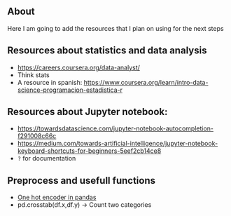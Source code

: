 ## About
Here I am going to add the resources that I plan on using for the next steps 
## Resources about statistics and data analysis
- https://careers.coursera.org/data-analyst/
- Think stats
- A resource in spanish: https://www.coursera.org/learn/intro-data-science-programacion-estadistica-r
## Resources about Jupyter notebook:
- https://towardsdatascience.com/jupyter-notebook-autocompletion-f291008c66c
- https://medium.com/towards-artificial-intelligence/jupyter-notebook-keyboard-shortcuts-for-beginners-5eef2cb14ce8
- `?` for documentation

## Preprocess and usefull functions
- [One hot encoder in pandas](https://stackoverflow.com/questions/58101126/using-scikit-learn-onehotencoder-with-a-pandas-dataframe)
- pd.crosstab(df.x,df.y) -> Count two categories
